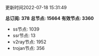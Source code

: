 更新时间2022-07-18 15:31:49

**总订阅: 378**
**总节点: 15664**
**有效节点: 3360**
- ss节点: 1039
- ssr节点: 13
- v2ray节点: 1952
- trojan节点: 356
